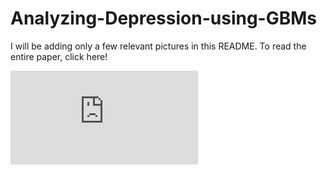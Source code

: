 # Analyzing-Depression-using-GBMs

I will be adding only a few relevant pictures in this README. To read the entire paper, click here!

![](https://github.com/neilbhutada/Analyzing-Depression-using-GBMs/blob/main/Neil%20Bhutada_Final_Submission_for_Github.pdf)
